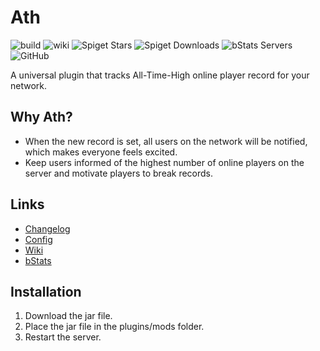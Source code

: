 # Ath

![build](https://github.com/weihao/ath/workflows/build/badge.svg)
![wiki](https://github.com/weihao/ath/workflows/wiki/badge.svg)
![Spiget Stars](https://img.shields.io/spiget/stars/87124)
![Spiget Downloads](https://img.shields.io/spiget/downloads/87124)
![bStats Servers](https://img.shields.io/bstats/servers/9801)
![GitHub](https://img.shields.io/github/license/weihao/ath)

A universal plugin that tracks All-Time-High online player record for your network.

## Why Ath?

- When the new record is set, all users on the network will be notified, which makes everyone feels excited.
- Keep users informed of the highest number of online players on the server and motivate players to break records.

## Links

- [Changelog](https://github.com/weihao/ath/blob/main/CHANGELOG.md)
- [Config](https://github.com/weihao/ath/blob/main/src/main/resources/config.yml)
- [Wiki](https://github.com/weihao/ath/wiki)
- [bStats](https://bstats.org/plugin/bukkit/Ath/9801)

## Installation

1. Download the jar file.
2. Place the jar file in the plugins/mods folder.
3. Restart the server.